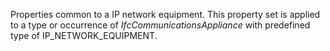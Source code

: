 Properties common to a IP network equipment. This property set is applied to a type or occurrence of _IfcCommunicationsAppliance_ with predefined type of IP_NETWORK_EQUIPMENT.
